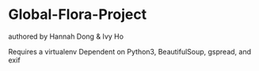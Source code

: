 # Global-Flora-Project

authored by Hannah Dong & Ivy Ho

Requires a virtualenv
Dependent on Python3, BeautifulSoup, gspread, and exif
